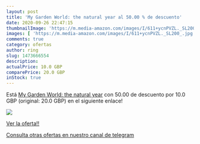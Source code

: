 ```yaml
---
layout: post
title: 'My Garden World: the natural year al 50.00 % de descuento'
date: 2020-09-26 22:47:15
thumbnailImage: 'https://m.media-amazon.com/images/I/611+ycnPVZL._SL200_.jpg'
images: [ 'https://m.media-amazon.com/images/I/611+ycnPVZL._SL200_.jpg' ]
comments: true
category: ofertas
author: ring
slug: 1473666554
description:
actualPrice: 10.0 GBP
comparePrice: 20.0 GBP
inStock: true
---
```


Está [My Garden World: the natural year](https://www.amazon.com/dp/1473666554/?tag=redken08-20) con 50.00 de descuento por 10.0 GBP (original: 20.0 GBP) en el siguiente enlace!

[![](https://m.media-amazon.com/images/I/611+ycnPVZL._SL200_.jpg)](https://www.amazon.com/dp/1473666554/?tag=redken08-20)

[Ver la oferta!!](https://www.amazon.com/dp/1473666554/?tag=redken08-20)

[Consulta otras ofertas en nuestro canal de telegram](https://t.me/s/ofertas25)
